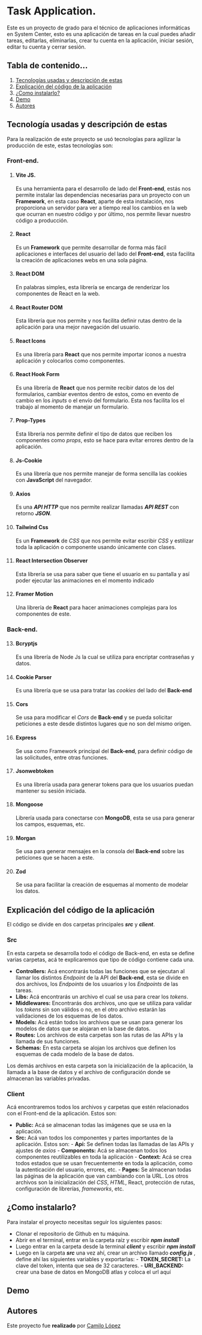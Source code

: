 # Task Application.
Este es un proyecto de grado para el técnico de aplicaciones informáticas en System Center, esto es una aplicación de tareas en la cual puedes añadir tareas, editarlas, eliminarlas, crear tu cuenta en la aplicación, iniciar sesión, editar tu cuenta y cerrar sesión.

## Tabla de contenido…
 1. <a href="#tecnologia-usadas">Tecnologías usadas y descripción de estas</a>
 2. <a href="#codigo">Explicación del código de la aplicación</a>
 3. <a href="#instalacion">¿Como instalarlo?</a>
 4. <a href="#demo">Demo</a>
 5. <a href="#autores">Autores</a>

<h2 id="tecnologia-usadas">Tecnología usadas y descripción de estas</h2>
Para la realización de este proyecto se usó tecnologías para agilizar la producción de este, estas tecnologías son:

### Front-end.

 1. #### Vite JS.
	Es una herramienta para el desarrollo de lado del **Front-end**, estás nos permite instalar las dependencias necesarias para un proyecto con un **Framework**, en esta caso **React**, aparte de esta instalación, nos proporciona un servidor para ver a tiempo real los cambios en la web que ocurran en nuestro código y por último, nos permite llevar nuestro código a producción.
 2. #### React
	Es un **Framework** que permite desarrollar de forma más fácil aplicaciones e interfaces del usuario del lado del **Front-end**, esta facilita  la creación de aplicaciones webs en una sola página.
 3. #### React DOM
	En palabras simples, esta librería se encarga de renderizar los componentes de React en la web.
 4. #### React Router DOM
	Esta librería que nos permite y nos facilita definir rutas dentro de la aplicación para una mejor navegación del usuario.
 5. #### React Icons
	Es una librería para **React** que nos permite importar iconos a nuestra aplicación y colocarlos como componentes.
 6. #### React Hook Form
	Es una librería de **React** que nos permite recibir datos de los del formularios, cambiar eventos dentro de estos, como en evento de cambio en los *inputs* o el envío del formulario. Esta nos facilita los el trabajo al momento de manejar un formulario.
 7. #### Prop-Types
	Esta librería nos permite definir el tipo de datos que reciben los componentes como *props*, esto se hace para evitar errores dentro de la aplicación.
 8. #### Js-Cookie
	Es una librería que nos permite manejar de forma sencilla las cookies con **JavaScript** del navegador.
 9. #### Axios
	Es una ***API HTTP*** que nos permite realizar llamadas ***API REST*** con retorno ***JSON***.
 10. #### Tailwind Css
	 Es un **Framework** de *CSS* que nos permite evitar escribir *CSS* y estilizar toda la aplicación o componente usando únicamente con clases.
 11. #### React Intersection Observer
	 Esta librería se usa para saber que tiene el usuario en su pantalla y así poder ejecutar las animaciones en el momento indicado
 12. #### Framer Motion
		Una librería de **React** para hacer animaciones complejas para los componentes de este. 


### Back-end.


 13. #### Bcryptjs
	 Es una librería de Node Js la cual se utiliza para encriptar contraseñas y datos.
 14.  #### Cookie Parser
		Es una librería que se usa para tratar las *cookies* del lado del **Back-end**
 15. #### Cors
		Se usa para modificar el *Cors* de **Back-end** y se pueda solicitar peticiones a este desde distintos lugares que no son del mismo origen.
 16. #### Express
		Se usa como Framework principal del **Back-end**, para definir código de las solicitudes, entre otras funciones.
 17. #### Jsonwebtoken
		Es una librería usada para generar tokens para que los usuarios puedan mantener su sesión iniciada.
 18. #### Mongoose
		Librería usada para conectarse con **MongoDB**, esta se usa para generar los campos, esquemas, etc. 
 19. #### Morgan
		Se usa para generar mensajes en la consola del **Back-end** sobre las peticiones que se hacen a este.
20. #### Zod
	Se usa para facilitar la creación de esquemas al momento de modelar los datos.
<h2 id="codigo">Explicación del código de la aplicación</h2>

El código se divide en dos carpetas principales ***src*** y ***client***.

### Src
En esta carpeta se desarrolla todo el código de Back-end, en esta se define varias carpetas, acá te explicaremos que tipo de código contiene cada una.

 - **Controllers:** Acá encontrarás todas las funciones que se ejecutan al llamar los distintos *Endpoint* de la API del **Back-end**, esta se divide en dos archivos, los *Endpoints* de los usuarios y los *Endpoints* de las tareas.
 - **Libs:** Acá encontrarás un archivo el cual se usa para crear los *tokens*.
 - **Middlewares:** Encontrarás dos archivos, uno que se utiliza para validar los *tokens* sin son válidos o no, en el otro archivo estarán las validaciones de los esquemas de los datos.
 - **Models:** Acá están todos los archivos que se usan para generar los modelos de datos que se alojaran en la base de datos. 
 - **Routes:** Los archivos de esta carpetas son las rutas de las APIs y la llamada de sus funciones.
 - **Schemas:** En esta carpeta se alojan los archivos que definen los esquemas de cada modelo de la base de datos.

Los demás archivos en esta carpeta son la inicialización de la aplicación, la llamada a la base de datos y el archivo de configuración donde se almacenan las variables privadas.

### Client

Acá encontraremos todos los archivos y carpetas que estén relacionados con el Front-end de la aplicación. Estos son:

 - **Public:** Acá se almacenan todas las imágenes que se usa en la aplicación.
 - **Src:**  Acá van todos los componentes y partes importantes de la aplicación. Estos son:
		 - **Api:** Se definen todas las llamadas de las APIs y ajustes de *axios*
		 - **Components:** Acá se almacenan todos los componentes reutilizables en toda la aplicación
		 - **Context:** Acá se crea todos estados que se usan frecuentemente en toda la aplicación, como la autenticación del usuario, errores, etc.
		 - **Pages:** Se almacenan todas las páginas de la aplicación que van cambiando con la URL.
Los otros archivos son la inicialización del *CSS*, *HTML*, React, protección de rutas, configuración de librerías, *frameworks*, etc.

<h2 id="instalacion">¿Como instalarlo?</h2>

Para instalar el proyecto necesitas seguir los siguientes pasos:

 - Clonar el repositorio de Github en tu máquina.
 - Abrir en el terminal, entrar en la carpeta raíz y escribir ***npm install***
 - Luego entrar en la carpeta desde la terminal ***client*** y escribir ***npm install***
 - Luego en la carpeta ***src*** una vez ahí, crear un archivo llamado ***config.js*** , define ahí las siguientes variables y exportarlas:
		 - **TOKEN_SECRET:** La clave del token, intenta que sea de 32 caracteres.
		 - **URI_BACKEND:** crear una base de datos en MongoDB atlas y coloca el url aquí 
<h2 id="demo">Demo</h2>

<h2 id="autores">Autores</h2>

Este proyecto fue **realizado** por [Camilo López](https://github.com/CamiloLopez15)


